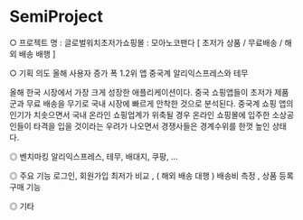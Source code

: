 # SemiProject

○ 프로젝트 명 :  글로벌워치초저가쇼핑몰 : 모아노코팬다  [ 초저가 상품 / 무료배송 / 해외 배송 배행 ]
  

○ 기획 의도 
  올해 사용자 증가 폭 1.2위 앱 중국계 알리익스프레스와 테무
  
  올해 한국 시장에서 가장 크게 성장한 애플리케이션이다. 
  중국 쇼핑앱들이 초저가 제품군과 무료 배송을 무기로 국내 시장에 빠르게 안착한 것으로 분석된다.
  중국계 쇼핑 앱의 인기가 치솟으면서 국내 온라인 쇼핑업계가 위축될 경우
  온라인 쇼핑몰에 입주한 소상공인들이 타격을 입을 것이라는 우려가 나오면서
  경쟁사들은 경계수위를 한껏 높인 상태다. 

  

◎ 벤치마킹
    알리익스프레스, 테무, 배대지, 쿠팡, ...



◎ 주요 기능
    로그인, 회원가입
    최저가 비교 ,  ( 해외 배송 대행 ) 배송비 측정 , 상품 등록  
    구매 기능



◎ 기타





